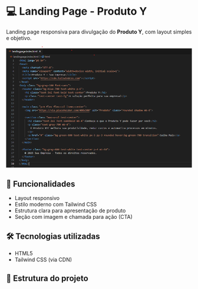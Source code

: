 # 💻 Landing Page - Produto Y

Landing page responsiva para divulgação do **Produto Y**, com layout simples e objetivo.

![Print da Landing Page](https://github.com/ThiagoSF21/Landing-Page/blob/main/Front%20End%20Landingpage.png)

## 🚀 Funcionalidades

- Layout responsivo
- Estilo moderno com Tailwind CSS
- Estrutura clara para apresentação de produto
- Seção com imagem e chamada para ação (CTA)

## 🛠️ Tecnologias utilizadas

- HTML5
- Tailwind CSS (via CDN)

## 📂 Estrutura do projeto

